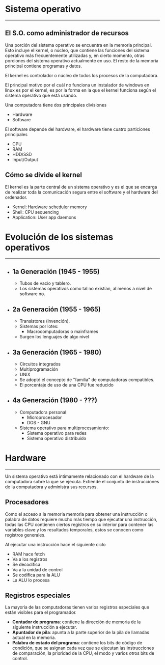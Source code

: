 # Sistema operativo
---
## El S.O. como administrador de recursos
Una porción del sistema operativo se encuentra en la memoria principal. Esto incluye el kernel, o núcleo, que contiene las funciones del sistema operativo más frecuentemente utilizadas y, en cierto momento, otras porciones del sistema operativo actualmente en uso. El resto de la memoria principal contiene programas y datos.

El kernel es controlador o núcleo de todos los procesos de la computadora.

El principal motivo por el cuál no funciona un instalador de windows en linux es por el kernel, es por la forma en la que el kernel funciona según el sistema operativo que está usando.

Una computadora tiene dos principales divisiones
- Hardware
- Software

El software depende del hardware, el hardware tiene cuatro particiones principales
- CPU
- RAM
- HDD/SSD
- Input/Output

## Cómo se divide el kernel
El kernel es la parte central de un sistema operativo y es el que se encarga de realizar toda la comunicación segura entre el software y el hardware del ordenador.

- Kernel:          Hardware scheduler memory
- Shell:            CPU sequencing
- Application: User app daemons

# Evolución de los sistemas operativos
---
- ## 1a Generación (1945 - 1955)
	- Tubos de vacío y tablero.
	- Los sistemas operativos como tal no existían, al menos a nivel de software no.

- ## 2a Generación (1955 - 1965)
	- Transistores (invención).
	- Sistemas por lotes:
		- Macrocomputadoras o mainframes
	- Surgen los lenguajes de algo nivel
- ## 3a Generación (1965 - 1980)
	- Circuitos integrados
	- Multiprogramación
	- UNIX
	- Se adoptó el concepto de "familia" de computadoras compatibles.
	- El porcentaje de uso de  una CPU fue reducido
- ## 4a Generación (1980 - ???)
	- Computadora personal
		- Microprocesador
		- DOS - GNU
	- Sistema operativo para multiprocesamiento:
		- Sistema operativo para redes
		- Sistema operativo distribuido

# Hardware
---
Un sistema operativo está íntimamente relacionado con el hardware de la computadora sobre la que se ejecuta. Extiende el conjunto de instrucciones de la computadora y administra sus recursos.

## Procesadores
Como el acceso a la memoria memoria para obtener una instrucción o palabra de datos requiere mucho más tiempo que ejecutar una instrucción, todas las CPU contienen ciertos registros en su interior para contener las variables clave y los resultados temporales, estos se conocen como registros generales.

Al ejecutar una instrucción hace el siguiente ciclo
- RAM hace fetch
- Va a los registros
- Se decodifica
- Va a la unidad de control
- Se codifica para la ALU
- La ALU lo procesa

## Registros especiales
La mayoría de las computadoras tienen varios registros especiales que están visibles para el programador.
- **Contador de programa**: contiene la dirección de memoria de la siguiente instrucción a ejecutar.
- **Apuntador de pila**: apunta a la parte superior de la pila de llamadas actual en la memoria.
- **Palabra de estado del programa**: contiene los bits de código de condición, que se asignan cada vez que se ejecutan las instrucciones de comparación, la prioridad de la CPU, el modo y varios otros bits de control.